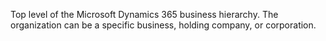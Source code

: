 Top level of the Microsoft Dynamics 365 business hierarchy. The organization can be a specific business, holding company, or corporation.